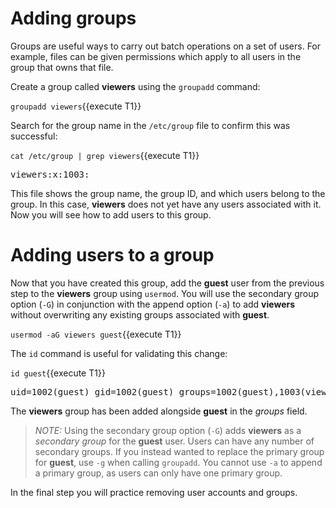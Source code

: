 # Adding groups

Groups are useful ways to carry out batch operations on a set of users.
For example, files can be given permissions which apply to all users
in the group that owns that file.

Create a group called __viewers__ using the `groupadd` command:

`groupadd viewers`{{execute T1}}

Search for the group name in the `/etc/group` file to confirm this was successful:

`cat /etc/group | grep viewers`{{execute T1}}

<pre class=file>
viewers:x:1003:
</pre>

This file shows the group name, the group ID, and which users belong to the group.
In this case, __viewers__ does not yet have any users associated with it.
Now you will see how to add users to this group.

# Adding users to a group

Now that you have created this group, add the __guest__ user from the previous step
to the __viewers__ group using `usermod`. You will use the secondary group option
(`-G`) in conjunction with the append option (`-a`) to add __viewers__ without
overwriting any existing groups associated with __guest__.

`usermod -aG viewers guest`{{execute T1}}

The `id` command is useful for validating this change:

`id guest`{{execute T1}}

<pre class=file>
uid=1002(guest) gid=1002(guest) groups=1002(guest),1003(viewers)
</pre>

The __viewers__ group has been added alongside __guest__ in the _groups_ field.

>_NOTE:_ Using the secondary group option (`-G`) adds __viewers__ as a _secondary group_ for the __guest__ user. Users can have any number of secondary groups.
If you instead wanted to replace the primary group for __guest__, use `-g`
when calling `groupadd`. You cannot use `-a` to append a primary group, as
users can only have one primary group.

In the final step you will practice removing user accounts and groups.
